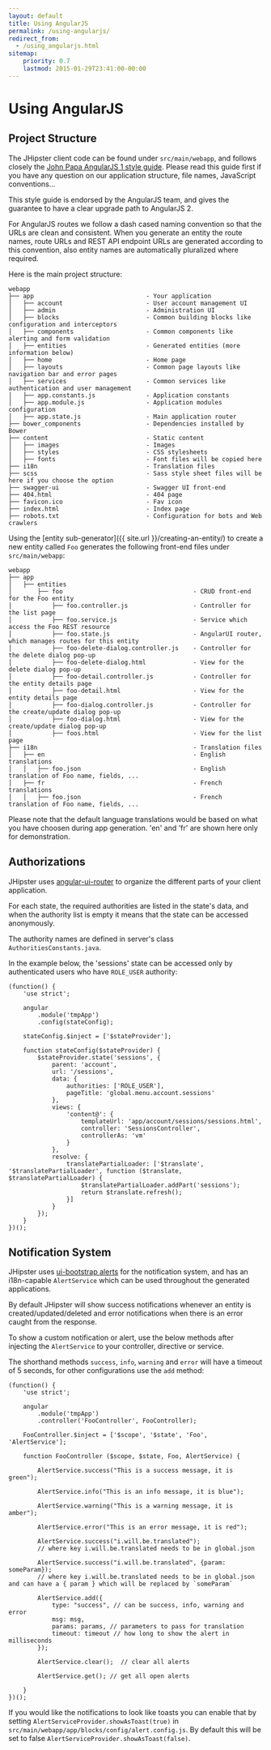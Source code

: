 ```yaml
---
layout: default
title: Using AngularJS
permalink: /using-angularjs/
redirect_from:
  - /using_angularjs.html
sitemap:
    priority: 0.7
    lastmod: 2015-01-29T23:41:00-00:00
---
```


# <i class="fa fa-html5"></i> Using AngularJS

## Project Structure

The JHipster client code can be found under `src/main/webapp`, and follows closely the  [John Papa AngularJS 1 style guide](https://github.com/johnpapa/angular-styleguide/blob/master/a1/README.md). Please read this guide first if you have any question on our application structure, file names, JavaScript conventions...

This style guide is endorsed by the AngularJS team, and gives the guarantee to have a clear upgrade path to AngularJS 2.

For AngularJS routes we follow a dash cased naming convention so that the URLs are clean and consistent.
When you generate an entity the route names, route URLs and REST API endpoint URLs are generated according to this convention, also entity names are automatically pluralized where required.

Here is the main project structure:

    webapp
    ├── app                               - Your application
    │   ├── account                       - User account management UI
    │   ├── admin                         - Administration UI
    │   ├── blocks                        - Common building blocks like configuration and interceptors
    │   ├── components                    - Common components like alerting and form validation
    │   ├── entities                      - Generated entities (more information below)
    │   ├── home                          - Home page
    │   ├── layouts                       - Common page layouts like navigation bar and error pages
    │   ├── services                      - Common services like authentication and user management
    │   ├── app.constants.js              - Application constants
    │   ├── app.module.js                 - Application modules configuration
    │   ├── app.state.js                  - Main application router
    ├── bower_components                  - Dependencies installed by Bower
    ├── content                           - Static content
    │   ├── images                        - Images
    │   ├── styles                        - CSS stylesheets
    │   ├── fonts                         - Font files will be copied here
    ├── i18n                              - Translation files
    ├── scss                              - Sass style sheet files will be here if you choose the option
    ├── swagger-ui                        - Swagger UI front-end
    ├── 404.html                          - 404 page
    ├── favicon.ico                       - Fav icon
    ├── index.html                        - Index page
    ├── robots.txt                        - Configuration for bots and Web crawlers

Using the [entity sub-generator]({{ site.url }}/creating-an-entity/) to create a new entity called `Foo` generates the following front-end files under `src/main/webapp`:

    webapp
    ├── app
    │   ├── entities
    │       ├── foo                                    - CRUD front-end for the Foo entity
    │           ├── foo.controller.js                  - Controller for the list page
    │           ├── foo.service.js                     - Service which access the Foo REST resource
    │           ├── foo.state.js                       - AngularUI router, which manages routes for this entity
    │           ├── foo-delete-dialog.controller.js    - Controller for the delete dialog pop-up
    │           ├── foo-delete-dialog.html             - View for the delete dialog pop-up
    │           ├── foo-detail.controller.js           - Controller for the entity details page
    │           ├── foo-detail.html                    - View for the entity details page
    │           ├── foo-dialog.controller.js           - Controller for the create/update dialog pop-up
    │           ├── foo-dialog.html                    - View for the create/update dialog pop-up
    │           ├── foos.html                          - View for the list page
    ├── i18n                                           - Translation files
    │   ├── en                                         - English translations
    │   │   ├── foo.json                               - English translation of Foo name, fields, ...
    │   ├── fr                                         - French translations
    │   │   ├── foo.json                               - French translation of Foo name, fields, ...

Please note that the default language translations would be based on what you have choosen during app generation. 'en' and 'fr' are shown here only for demonstration.

## Authorizations

JHipster uses [angular-ui-router](http://angular-ui.github.io/ui-router/) to organize the different parts of your client application.

For each state, the required authorities are listed in the state's data, and when the authority list is empty it means that the state can be accessed anonymously.

The authority names are defined in server's class `AuthoritiesConstants.java`.

In the example below, the 'sessions' state can be accessed only by authenticated users who have `ROLE_USER` authority:

    (function() {
        'use strict';

        angular
            .module('tmpApp')
            .config(stateConfig);

        stateConfig.$inject = ['$stateProvider'];

        function stateConfig($stateProvider) {
            $stateProvider.state('sessions', {
                parent: 'account',
                url: '/sessions',
                data: {
                    authorities: ['ROLE_USER'],
                    pageTitle: 'global.menu.account.sessions'
                },
                views: {
                    'content@': {
                        templateUrl: 'app/account/sessions/sessions.html',
                        controller: 'SessionsController',
                        controllerAs: 'vm'
                    }
                },
                resolve: {
                    translatePartialLoader: ['$translate', '$translatePartialLoader', function ($translate, $translatePartialLoader) {
                        $translatePartialLoader.addPart('sessions');
                        return $translate.refresh();
                    }]
                }
            });
        }
    })();

## Notification System

JHipster uses [ui-bootstrap alerts](https://angular-ui.github.io/bootstrap/#/alert) for the notification system, and has an i18n-capable `AlertService` which can be used throughout the generated applications.

By default JHipster will show success notifications whenever an entity is created/updated/deleted and error notifications when there is an error caught from the response.

To show a custom notification or alert, use the below methods after injecting the `AlertService` to your controller, directive or service.

The shorthand methods `success`, `info`, `warning` and `error` will have a timeout of 5 seconds, for other configurations use the `add` method:

    (function() {
        'use strict';

        angular
            .module('tmpApp')
            .controller('FooController', FooController);

        FooController.$inject = ['$scope', '$state', 'Foo', 'AlertService'];

        function FooController ($scope, $state, Foo, AlertService) {

            AlertService.success("This is a success message, it is green");

            AlertService.info("This is an info message, it is blue");

            AlertService.warning("This is a warning message, it is amber");

            AlertService.error("This is an error message, it is red");

            AlertService.success("i.will.be.translated");
            // where key i.will.be.translated needs to be in global.json

            AlertService.success("i.will.be.translated", {param: someParam});
            // where key i.will.be.translated needs to be in global.json and can have a { param } which will be replaced by `someParam`

            AlertService.add({
                type: "success", // can be success, info, warning and error
                msg: msg,
                params: params, // parameters to pass for translation
                timeout: timeout // how long to show the alert in milliseconds
            });

            AlertService.clear();  // clear all alerts

            AlertService.get(); // get all open alerts

        }
    })();


If you would like the notifications to look like toasts you can enable that by setting `AlertServiceProvider.showAsToast(true)` in `src/main/webapp/app/blocks/config/alert.config.js`. By default this will be set to false `AlertServiceProvider.showAsToast(false)`.
